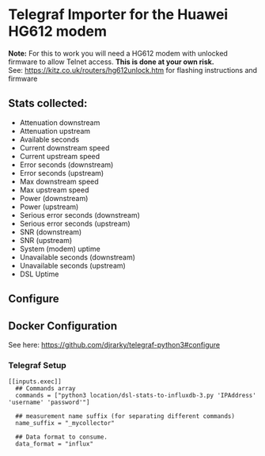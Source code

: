 # Telegraf Importer for the Huawei HG612 modem

**Note:** For this to work you will need a HG612 modem with unlocked firmware to allow Telnet access. **This is done at your own risk.**      
See: https://kitz.co.uk/routers/hg612unlock.htm for flashing instructions and firmware

## Stats collected:

* Attenuation downstream
* Attenuation upstream
* Available seconds
* Current downstream speed
* Current upstream speed
* Error seconds (downstream)
* Error seconds (upstream)
* Max downstream speed
* Max upstream speed
* Power (downstream)
* Power (upstream)
* Serious error seconds (downstream)
* Serious error seconds (upstream)
* SNR (downstream)
* SNR (upstream)
* System (modem) uptime
* Unavailable seconds (downstream)
* Unavailable seconds (upstream)
* DSL Uptime

## Configure
## Docker Configuration
See here: https://github.com/djrarky/telegraf-python3#configure

### Telegraf Setup
```
[[inputs.exec]]
  ## Commands array
  commands = ["python3 location/dsl-stats-to-influxdb-3.py 'IPAddress' 'username' 'password'"]

  ## measurement name suffix (for separating different commands)
  name_suffix = "_mycollector"

  ## Data format to consume.
  data_format = "influx"
